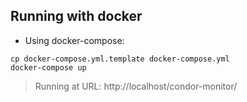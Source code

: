## Running with docker
- Using docker-compose:

```shell
cp docker-compose.yml.template docker-compose.yml
docker-compose up
```
> Running at URL: http://localhost/condor-monitor/
